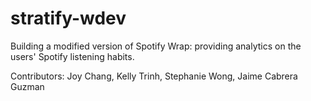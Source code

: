 # stratify-wdev

Building a modified version of Spotify Wrap: providing analytics on the users' Spotify listening habits. 

Contributors: Joy Chang, Kelly Trinh, Stephanie Wong, Jaime Cabrera Guzman
